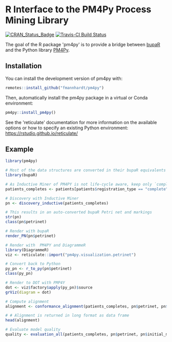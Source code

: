 # R Interface to the PM4Py Process Mining Library

[![CRAN\_Status\_Badge](https://www.r-pkg.org/badges/version/pm4py)](https://cran.r-project.org/package=pm4py)
[![Travis-CI Build Status](https://travis-ci.org/fmannhardt/pm4py.svg?branch=master)](https://travis-ci.org/fmannhardt/pm4py)

The goal of the R package 'pm4py' is to provide a bridge between [bupaR](https://www.bupar.net/) and the Python library [PM4Py](http://pm4py.org/).

## Installation

You can install the development version of pm4py with:

``` r
remotes::install_github("fmannhardt/pm4py")
```

Then, automatically install the pm4py package in a virtual or Conda environment:
``` r
pm4py::install_pm4py()
```

See the 'reticulate' documentation for more information on the available options or how to specify an existing Python environment: 
https://rstudio.github.io/reticulate/

## Example

``` r
library(pm4py)

# Most of the data structures are converted in their bupaR equivalents
library(bupaR)

# As Inductive Miner of PM4PY is not life-cycle aware, keep only `complete` events:
patients_completes <- patients[patients$registration_type == "complete", ]

# Discovery with Inductive Miner
pn <- discovery_inductive(patients_completes)

# This results in an auto-converted bupaR Petri net and markings
str(pn)
class(pn$petrinet)

# Render with bupaR
render_PN(pn$petrinet)

# Render with  PM4PY and DiagrammeR
library(DiagrammeR)
viz <- reticulate::import("pm4py.visualization.petrinet")

# Convert back to Python
py_pn <- r_to_py(pn$petrinet)
class(py_pn)

# Render to DOT with PMP4Y
dot <- viz$factory$apply(py_pn)$source
grViz(diagram = dot)

# Compute alignment
alignment <- conformance_alignment(patients_completes, pn$petrinet, pn$initial_marking, pn$final_marking)

# # Alignment is returned in long format as data frame
head(alignment)

# Evaluate model quality
quality <- evaluation_all(patients_completes, pn$petrinet, pn$initial_marking, pn$final_marking)
```
